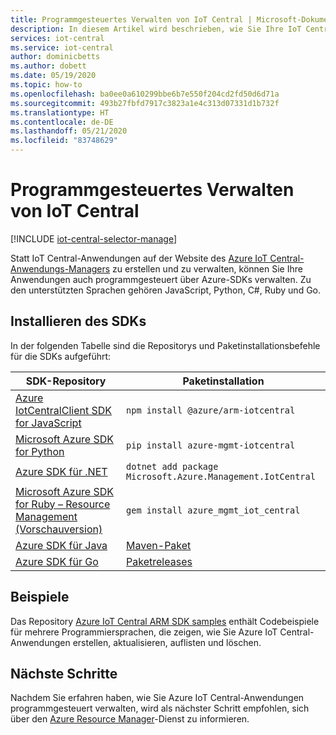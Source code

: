 ```yaml
---
title: Programmgesteuertes Verwalten von IoT Central | Microsoft-Dokumentation
description: In diesem Artikel wird beschrieben, wie Sie Ihre IoT Central-Instanz programmgesteuert erstellen und verwalten. Sie können die Anwendung mit SDKs für mehrere Sprachen wie JavaScript, Python, C#, Ruby und Go anzeigen, ändern und entfernen.
services: iot-central
ms.service: iot-central
author: dominicbetts
ms.author: dobett
ms.date: 05/19/2020
ms.topic: how-to
ms.openlocfilehash: ba0ee0a610299bbe6b7e550f204cd2fd50d6d71a
ms.sourcegitcommit: 493b27fbfd7917c3823a1e4c313d07331d1b732f
ms.translationtype: HT
ms.contentlocale: de-DE
ms.lasthandoff: 05/21/2020
ms.locfileid: "83748629"
---
```

# <a name="manage-iot-central-programmatically"></a>Programmgesteuertes Verwalten von IoT Central

[!INCLUDE [iot-central-selector-manage](../../../includes/iot-central-selector-manage.md)]

Statt IoT Central-Anwendungen auf der Website des [Azure IoT Central-Anwendungs-Managers](https://aka.ms/iotcentral) zu erstellen und zu verwalten, können Sie Ihre Anwendungen auch programmgesteuert über Azure-SDKs verwalten. Zu den unterstützten Sprachen gehören JavaScript, Python, C#, Ruby und Go.

## <a name="install-the-sdk"></a>Installieren des SDKs

In der folgenden Tabelle sind die Repositorys und Paketinstallationsbefehle für die SDKs aufgeführt:

| SDK-Repository | Paketinstallation |
| -------------- | ------------ |
| [Azure IotCentralClient SDK for JavaScript](https://github.com/Azure/azure-sdk-for-js/tree/master/sdk/iotcentral/arm-iotcentral) | `npm install @azure/arm-iotcentral` |
| [Microsoft Azure SDK for Python](https://github.com/Azure/azure-sdk-for-python/tree/master/sdk/iothub/azure-mgmt-iotcentral/azure/mgmt/iotcentral) | `pip install azure-mgmt-iotcentral` |
| [Azure SDK für .NET](https://github.com/Azure/azure-sdk-for-net/tree/master/sdk/iotcentral/Microsoft.Azure.Management.IotCentral) | `dotnet add package Microsoft.Azure.Management.IotCentral` |
| [Microsoft Azure SDK for Ruby – Resource Management (Vorschauversion)](https://github.com/Azure/azure-sdk-for-ruby/tree/master/management/azure_mgmt_iot_central/lib/2018-09-01/generated/azure_mgmt_iot_central) | `gem install azure_mgmt_iot_central` |
| [Azure SDK für Java](https://github.com/Azure/azure-sdk-for-java/tree/master/sdk/iotcentral) | [Maven-Paket](https://search.maven.org/search?q=a:azure-mgmt-iotcentral) |
| [Azure SDK für Go](https://github.com/Azure/azure-sdk-for-go/tree/master/services/iotcentral/mgmt/2018-09-01/iotcentral) | [Paketreleases](https://github.com/Azure/azure-sdk-for-go/releases) |

## <a name="samples"></a>Beispiele

Das Repository [Azure IoT Central ARM SDK samples](https://docs.microsoft.com/samples/azure-samples/azure-iot-central-arm-sdk-samples/azure-iot-central-arm-sdk-samples/) enthält Codebeispiele für mehrere Programmiersprachen, die zeigen, wie Sie Azure IoT Central-Anwendungen erstellen, aktualisieren, auflisten und löschen.

## <a name="next-steps"></a>Nächste Schritte

Nachdem Sie erfahren haben, wie Sie Azure IoT Central-Anwendungen programmgesteuert verwalten, wird als nächster Schritt empfohlen, sich über den [Azure Resource Manager](../../azure-resource-manager/management/overview.md)-Dienst zu informieren.
